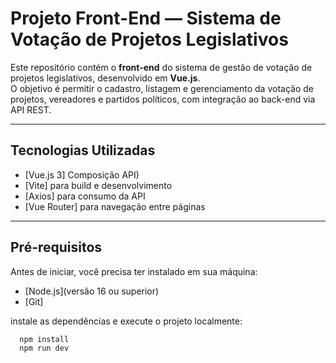 # Projeto Front-End — Sistema de Votação de Projetos Legislativos

Este repositório contém o **front-end** do sistema de gestão de votação de projetos legislativos, desenvolvido em **Vue.js**.  
O objetivo é permitir o cadastro, listagem e gerenciamento da votação de projetos, vereadores e partidos políticos, com integração ao back-end via API REST.

---

## Tecnologias Utilizadas

- [Vue.js 3] Composição API)  
- [Vite] para build e desenvolvimento  
- [Axios] para consumo da API  
- [Vue Router] para navegação entre páginas  

---

## Pré-requisitos

Antes de iniciar, você precisa ter instalado em sua máquina:

- [Node.js](versão 16 ou superior)
- [Git]

instale as dependências e execute o projeto localmente:

```bash
  npm install
  npm run dev

